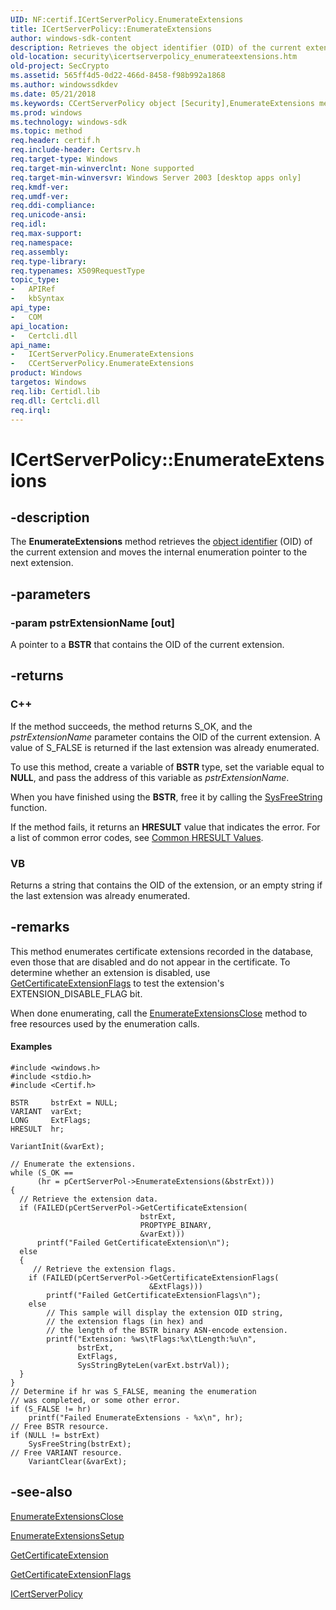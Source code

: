 ```yaml
---
UID: NF:certif.ICertServerPolicy.EnumerateExtensions
title: ICertServerPolicy::EnumerateExtensions
author: windows-sdk-content
description: Retrieves the object identifier (OID) of the current extension and moves the internal enumeration pointer to the next extension.
old-location: security\icertserverpolicy_enumerateextensions.htm
old-project: SecCrypto
ms.assetid: 565ff4d5-0d22-466d-8458-f98b992a1868
ms.author: windowssdkdev
ms.date: 05/21/2018
ms.keywords: CCertServerPolicy object [Security],EnumerateExtensions method, EnumerateExtensions, EnumerateExtensions method [Security], EnumerateExtensions method [Security],CCertServerPolicy object, EnumerateExtensions method [Security],ICertServerPolicy interface, ICertServerPolicy interface [Security],EnumerateExtensions method, ICertServerPolicy.EnumerateExtensions, ICertServerPolicy::EnumerateExtensions, _certsrv_icertserverpolicy_enumerateextensions, certif/ICertServerPolicy::EnumerateExtensions, security.icertserverpolicy_enumerateextensions
ms.prod: windows
ms.technology: windows-sdk
ms.topic: method
req.header: certif.h
req.include-header: Certsrv.h
req.target-type: Windows
req.target-min-winverclnt: None supported
req.target-min-winversvr: Windows Server 2003 [desktop apps only]
req.kmdf-ver: 
req.umdf-ver: 
req.ddi-compliance: 
req.unicode-ansi: 
req.idl: 
req.max-support: 
req.namespace: 
req.assembly: 
req.type-library: 
req.typenames: X509RequestType
topic_type:
-	APIRef
-	kbSyntax
api_type:
-	COM
api_location:
-	Certcli.dll
api_name:
-	ICertServerPolicy.EnumerateExtensions
-	CCertServerPolicy.EnumerateExtensions
product: Windows
targetos: Windows
req.lib: Certidl.lib
req.dll: Certcli.dll
req.irql: 
---
```


# ICertServerPolicy::EnumerateExtensions


## -description


The <b>EnumerateExtensions</b> method retrieves the <a href="https://msdn.microsoft.com/e6be8932-015e-4058-b249-1671b3fea521">object identifier</a> (OID) of the current extension and moves the internal enumeration pointer to the next  extension.


## -parameters




### -param pstrExtensionName [out]

A pointer to a <b>BSTR</b> that contains the OID of the current extension.


## -returns



<h3>C++</h3>
 If the method succeeds, the method returns S_OK, and the <i>pstrExtensionName</i> parameter contains the OID  of the current extension. A value of S_FALSE is returned if the last extension was already enumerated.

To use this method, create a variable of <b>BSTR</b> type, set the variable equal to <b>NULL</b>, and pass the address of this variable as <i>pstrExtensionName</i>.

When you have finished using the <b>BSTR</b>, free it by calling the <a href="8f230ee3-5f6e-4cb9-a910-9c90b754dcd3">SysFreeString</a> function.

If the method fails, it returns an <b>HRESULT</b> value that indicates the error. For a list of common error codes, see <a href="https://msdn.microsoft.com/ce52efc3-92c7-40e4-ac49-0c54049e169f">Common HRESULT Values</a>.

<h3>VB</h3>
 Returns a string that contains the OID of the extension, or an empty string if the last extension was already enumerated.




## -remarks



This method enumerates certificate extensions recorded in the database, even those that are disabled and do not appear in the certificate. To determine whether an extension is disabled, use 
<a href="https://msdn.microsoft.com/6266e96d-81da-478f-99da-86936b4cfc6b">GetCertificateExtensionFlags</a> to test the extension's EXTENSION_DISABLE_FLAG bit.

When done enumerating, call the <a href="https://msdn.microsoft.com/b1755fc5-f18f-45b5-a89a-44c6598c0e2c">EnumerateExtensionsClose</a> method to free resources used by the enumeration calls.


#### Examples

<pre class="syntax" xml:space="preserve"><code>#include &lt;windows.h&gt;
#include &lt;stdio.h&gt;
#include &lt;Certif.h&gt;

BSTR     bstrExt = NULL;
VARIANT  varExt;
LONG     ExtFlags;
HRESULT  hr;

VariantInit(&amp;varExt);

// Enumerate the extensions.
while (S_OK ==
      (hr = pCertServerPol-&gt;EnumerateExtensions(&amp;bstrExt)))
{
  // Retrieve the extension data.
  if (FAILED(pCertServerPol-&gt;GetCertificateExtension(
                             bstrExt,
                             PROPTYPE_BINARY,
                             &amp;varExt)))
      printf("Failed GetCertificateExtension\n");
  else
  {
     // Retrieve the extension flags.
    if (FAILED(pCertServerPol-&gt;GetCertificateExtensionFlags(
                               &amp;ExtFlags)))
        printf("Failed GetCertificateExtensionFlags\n");
    else
        // This sample will display the extension OID string,
        // the extension flags (in hex) and
        // the length of the BSTR binary ASN-encode extension.
        printf("Extension: %ws\tFlags:%x\tLength:%u\n",
               bstrExt,
               ExtFlags,
               SysStringByteLen(varExt.bstrVal));
  }
}
// Determine if hr was S_FALSE, meaning the enumeration 
// was completed, or some other error.
if (S_FALSE != hr)
    printf("Failed EnumerateExtensions - %x\n", hr);
// Free BSTR resource.
if (NULL != bstrExt)
    SysFreeString(bstrExt);
// Free VARIANT resource.
    VariantClear(&amp;varExt);
</code></pre>



## -see-also




<a href="https://msdn.microsoft.com/b1755fc5-f18f-45b5-a89a-44c6598c0e2c">EnumerateExtensionsClose</a>



<a href="https://msdn.microsoft.com/e7ad32a5-d7df-407f-8efe-c9931610c2d2">EnumerateExtensionsSetup</a>



<a href="https://msdn.microsoft.com/e2c8e1d5-6ddb-4c8f-8052-f45cd52e2bef">GetCertificateExtension</a>



<a href="https://msdn.microsoft.com/6266e96d-81da-478f-99da-86936b4cfc6b">GetCertificateExtensionFlags</a>



<a href="https://msdn.microsoft.com/7d16161e-9827-46a0-9989-30ebca792bb1">ICertServerPolicy</a>
 

 

